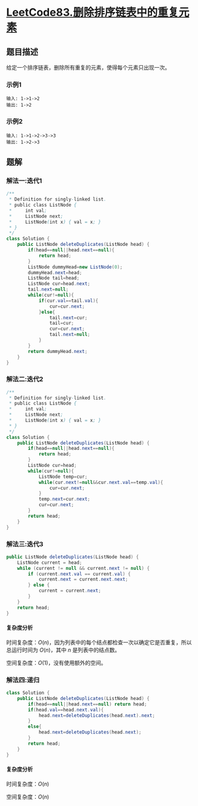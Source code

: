 # [LeetCode83.删除排序链表中的重复元素](https://leetcode-cn.com/problems/remove-duplicates-from-sorted-list/)
## 题目描述
给定一个排序链表，删除所有重复的元素，使得每个元素只出现一次。
### 示例1
```
输入: 1->1->2
输出: 1->2
```
### 示例2
```
输入: 1->1->2->3->3
输出: 1->2->3
```
## 题解
### 解法一:迭代1
```java
/**
 * Definition for singly-linked list.
 * public class ListNode {
 *     int val;
 *     ListNode next;
 *     ListNode(int x) { val = x; }
 * }
 */
class Solution {
    public ListNode deleteDuplicates(ListNode head) {
        if(head==null||head.next==null){
            return head;
        }
        ListNode dummyHead=new ListNode(0);
        dummyHead.next=head;
        ListNode tail=head;
        ListNode cur=head.next;
        tail.next=null;
        while(cur!=null){
            if(cur.val==tail.val){
                cur=cur.next;
            }else{
                tail.next=cur;
                tail=cur;
                cur=cur.next;
                tail.next=null;
            }
        }
        return dummyHead.next;
    }
}
```
### 解法二:迭代2
```java
/**
 * Definition for singly-linked list.
 * public class ListNode {
 *     int val;
 *     ListNode next;
 *     ListNode(int x) { val = x; }
 * }
 */
class Solution {
    public ListNode deleteDuplicates(ListNode head) {
        if(head==null||head.next==null){
            return head;
        }
        ListNode cur=head;
        while(cur!=null){
            ListNode temp=cur;
            while(cur.next!=null&&cur.next.val==temp.val){
                cur=cur.next;
            }
            temp.next=cur.next;
            cur=cur.next;
        }
        return head;
    }
}
```
### 解法三:迭代3
```java
public ListNode deleteDuplicates(ListNode head) {
    ListNode current = head;
    while (current != null && current.next != null) {
        if (current.next.val == current.val) {
            current.next = current.next.next;
        } else {
            current = current.next;
        }
    }
    return head;
}
```
#### 复杂度分析

时间复杂度：$O(n)$，因为列表中的每个结点都检查一次以确定它是否重复，所以总运行时间为 $O(n)$，其中 $n$ 是列表中的结点数。

空间复杂度：$O(1)$，没有使用额外的空间。

### 解法四:递归
```java
class Solution {
    public ListNode deleteDuplicates(ListNode head) {
        if(head==null||head.next==null) return head;
        if(head.val==head.next.val){
            head.next=deleteDuplicates(head.next).next;
        }
        else{
            head.next=deleteDuplicates(head.next);
        }
        return head;
    }
}
```
#### 复杂度分析

时间复杂度：$O(n)$

空间复杂度：$O(n)$